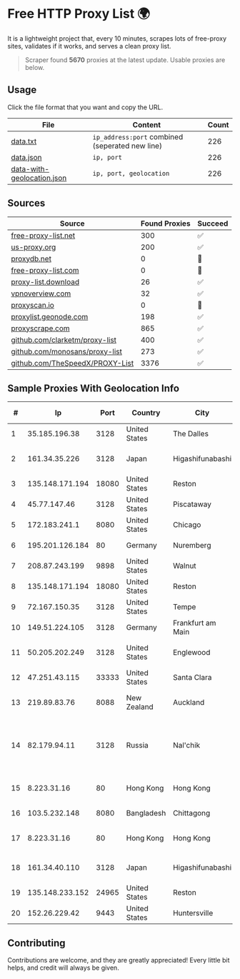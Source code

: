 
# Free HTTP Proxy List 🌍

It is a lightweight project that, every 10 minutes, scrapes lots of free-proxy sites, validates if it works, and serves a clean proxy list.


> Scraper found **5670** proxies at the latest update. Usable proxies are below.

## Usage

Click the file format that you want and copy the URL.


|File|Content|Count|
|----|-------|-----|
|[data.txt](https://raw.githubusercontent.com/themiralay/Proxy-List-World/master/data.txt)|`ip_address:port` combined (seperated new line)|226|
|[data.json](https://raw.githubusercontent.com/themiralay/Proxy-List-World/master/data.json)|`ip, port`|226|
|[data-with-geolocation.json](https://raw.githubusercontent.com/themiralay/Proxy-List-World/master/data-with-geolocation.json)|`ip, port, geolocation`|226|

## Sources

|Source|Found Proxies|Succeed|
|------|-------------|-------|
|[free-proxy-list.net](https://free-proxy-list.net)|300|✅|
|[us-proxy.org](https://www.us-proxy.org)|200|✅|
|[proxydb.net](http://proxydb.net)|0|🚫|
|[free-proxy-list.com](https://free-proxy-list.com/?page=&port=&type%5B%5D=http&type%5B%5D=https&up_time=0&search=Search)|0|🚫|
|[proxy-list.download](https://www.proxy-list.download/HTTP)|26|✅|
|[vpnoverview.com](https://vpnoverview.com/privacy/anonymous-browsing/free-proxy-servers)|32|✅|
|[proxyscan.io](https://www.proxyscan.io)|0|🚫|
|[proxylist.geonode.com](https://proxylist.geonode.com/api/proxy-list?limit=300&page=1&sort_by=lastChecked&sort_type=desc&protocols=http,https)|198|✅|
|[proxyscrape.com](https://api.proxyscrape.com/v2/?request=displayproxies&protocol=http&timeout=10000&country=all&ssl=all&anonymity=all)|865|✅|
|[github.com/clarketm/proxy-list](https://raw.githubusercontent.com/clarketm/proxy-list/master/proxy-list-raw.txt)|400|✅|
|[github.com/monosans/proxy-list](https://raw.githubusercontent.com/monosans/proxy-list/main/proxies/http.txt)|273|✅|
|[github.com/TheSpeedX/PROXY-List](https://raw.githubusercontent.com/TheSpeedX/PROXY-List/master/http.txt)|3376|✅|


## Sample Proxies With Geolocation Info

|#|Ip|Port|Country|City|Internet Service Provider|
|-|--|----|-------|----|-------------------------|
|1|35.185.196.38|3128|United States|The Dalles|Google LLC|
|2|161.34.35.226|3128|Japan|Higashifunabashi|NTT PC Communications, Inc.|
|3|135.148.171.194|18080|United States|Reston|OVH SAS|
|4|45.77.147.46|3128|United States|Piscataway|The Constant Company|
|5|172.183.241.1|8080|United States|Chicago|Microsoft|
|6|195.201.126.184|80|Germany|Nuremberg|Hetzner Online GmbH|
|7|208.87.243.199|9898|United States|Walnut|Psychz Networks|
|8|135.148.171.194|18080|United States|Reston|OVH SAS|
|9|72.167.150.35|3128|United States|Tempe|GoDaddy.com, LLC|
|10|149.51.224.105|3128|Germany|Frankfurt am Main|Rackdog, LLC|
|11|50.205.202.249|3128|United States|Englewood|Comcast Cable Communications, LLC|
|12|47.251.43.115|33333|United States|Santa Clara|Alibaba Cloud LLC|
|13|219.89.83.76|8088|New Zealand|Auckland|Spark New Zealand Trading Ltd|
|14|82.179.94.11|3128|Russia|Nal'chik|Federal State Institution "cientific Research Institute for System Ana|
|15|8.223.31.16|80|Hong Kong|Hong Kong|Alibaba (US) Technology Co., Ltd.|
|16|103.5.232.148|8080|Bangladesh|Chittagong|Chittagong Online Limited|
|17|8.223.31.16|80|Hong Kong|Hong Kong|Alibaba (US) Technology Co., Ltd.|
|18|161.34.40.110|3128|Japan|Higashifunabashi|NTT PC Communications, Inc.|
|19|135.148.233.152|24965|United States|Reston|OVH SAS|
|20|152.26.229.42|9443|United States|Huntersville|MCNC|



## Contributing

Contributions are welcome, and they are greatly appreciated! Every
little bit helps, and credit will always be given.

